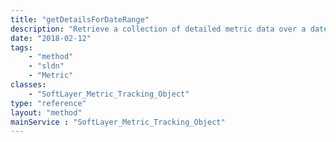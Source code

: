 ```yaml
---
title: "getDetailsForDateRange"
description: "Retrieve a collection of detailed metric data over a date range. Ideal if you want to employ your own graphing systems.  Note not all metrics support this method.  Those that do not return null. "
date: "2018-02-12"
tags:
    - "method"
    - "sldn"
    - "Metric"
classes:
    - "SoftLayer_Metric_Tracking_Object"
type: "reference"
layout: "method"
mainService : "SoftLayer_Metric_Tracking_Object"
---
```

